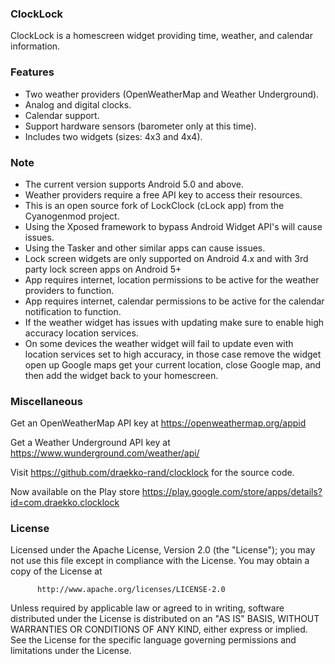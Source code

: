 ### ClockLock

ClockLock is a homescreen widget providing time, weather, and calendar information.
 

### Features

* Two weather providers (OpenWeatherMap and Weather Underground). 
* Analog and digital clocks. 
* Calendar support. 
* Support hardware sensors (barometer only at this time). 
* Includes two widgets (sizes: 4x3 and 4x4). 


### Note

* The current version supports Android 5.0 and above.
* Weather providers require a free API key to access their resources. 
* This is an open source fork of LockClock (cLock app) from the Cyanogenmod project. 
* Using the Xposed framework to bypass Android Widget API's will cause issues. 
* Using the Tasker and other similar apps can cause issues. 
* Lock screen widgets are only supported on Android 4.x and with 3rd party lock screen apps on Android 5+ 
* App requires internet, location permissions to be active for the weather providers to function. 
* App requires internet, calendar  permissions to be active for the calendar notification to function. 
*  If the weather widget has issues with updating make sure to enable high accuracy location services.
*  On some devices the weather widget will fail to update even with location services set to high accuracy, in those case remove the widget open up Google maps get your current location, close Google map, and then add the widget back to your homescreen.

 
### Miscellaneous

Get an OpenWeatherMap API key at https://openweathermap.org/appid 

Get a Weather Underground API key at https://www.wunderground.com/weather/api/ 

Visit https://github.com/draekko-rand/clocklock for the source code. 

Now available on the Play store https://play.google.com/store/apps/details?id=com.draekko.clocklock

 
### License

Licensed under the Apache License, Version 2.0 (the "License");
you may not use this file except in compliance with the License.
You may obtain a copy of the License at

          http://www.apache.org/licenses/LICENSE-2.0

Unless required by applicable law or agreed to in writing, software
distributed under the License is distributed on an "AS IS" BASIS,
WITHOUT WARRANTIES OR CONDITIONS OF ANY KIND, either express or implied.
See the License for the specific language governing permissions and
limitations under the License.
